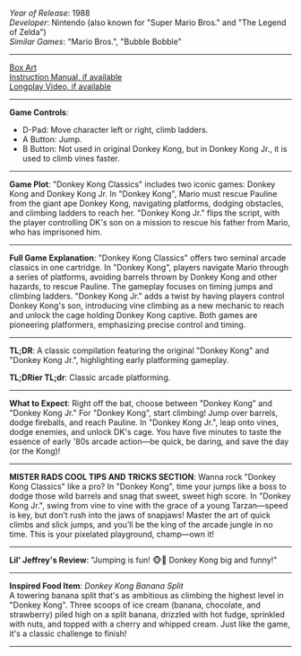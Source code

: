 *Year of Release*: 1988  
*Developer*: Nintendo (also known for "Super Mario Bros." and "The Legend of Zelda")  
*Similar Games*: "Mario Bros.", "Bubble Bobble"

---
[Box Art](https://www.google.com/search?newwindow=1&sca_esv=171a28ce0fc58a51&q=NES+Game+Box+Art+Donkey+Kong+Classics&uds=AMwkrPvg5PKm_dNhMKTbEqnEKe3-6XxiOpNFjFnlqxFDMqlwhD6DPVRAm9-_1gPBbxy9DIo_-S5UzNiyucG_Gr6nVqbvCtLly5uEc6a3pXEPsUbauYHkPixzlqsDC7Hx8tvooks1KEQd&udm=2&sa=X&ved=2ahUKEwi1r5fThMWEAxVsGtAFHU9IDJYQtKgLegQIDBAB&biw=1536&bih=714&dpr=1.25)  
[Instruction Manual, if available](https://www.google.com/search?q=NES+Instruction+Manual+Donkey+Kong+Classics)  
[Longplay Video, if available](https://www.youtube.com/results?search_query=nes+full+longplay+donkey+kong+classics)  

- - -
**Game Controls**:
- D-Pad: Move character left or right, climb ladders.
- A Button: Jump.
- B Button: Not used in original Donkey Kong, but in Donkey Kong Jr., it is used to climb vines faster.

- - -
**Game Plot**: "Donkey Kong Classics" includes two iconic games: Donkey Kong and Donkey Kong Jr. In "Donkey Kong", Mario must rescue Pauline from the giant ape Donkey Kong, navigating platforms, dodging obstacles, and climbing ladders to reach her. "Donkey Kong Jr." flips the script, with the player controlling DK's son on a mission to rescue his father from Mario, who has imprisoned him.

- - -
**Full Game Explanation**: "Donkey Kong Classics" offers two seminal arcade classics in one cartridge. In "Donkey Kong", players navigate Mario through a series of platforms, avoiding barrels thrown by Donkey Kong and other hazards, to rescue Pauline. The gameplay focuses on timing jumps and climbing ladders. "Donkey Kong Jr." adds a twist by having players control Donkey Kong's son, introducing vine climbing as a new mechanic to reach and unlock the cage holding Donkey Kong captive. Both games are pioneering platformers, emphasizing precise control and timing.

- - -
**TL;DR**: A classic compilation featuring the original "Donkey Kong" and "Donkey Kong Jr.", highlighting early platforming gameplay.

**TL;DRier TL;dr**: Classic arcade platforming.

- - -
**What to Expect**: Right off the bat, choose between "Donkey Kong" and "Donkey Kong Jr." For "Donkey Kong", start climbing! Jump over barrels, dodge fireballs, and reach Pauline. In "Donkey Kong Jr.", leap onto vines, dodge enemies, and unlock DK's cage. You have five minutes to taste the essence of early '80s arcade action—be quick, be daring, and save the day (or the Kong)!

---
**MISTER RADS COOL TIPS AND TRICKS SECTION**: Wanna rock "Donkey Kong Classics" like a pro? In "Donkey Kong", time your jumps like a boss to dodge those wild barrels and snag that sweet, sweet high score. In "Donkey Kong Jr.", swing from vine to vine with the grace of a young Tarzan—speed is key, but don’t rush into the jaws of snapjaws! Master the art of quick climbs and slick jumps, and you’ll be the king of the arcade jungle in no time. This is your pixelated playground, champ—own it!

---
**Lil' Jeffrey's Review**: "Jumping is fun! 🐵🍌 Donkey Kong big and funny!"

---
**Inspired Food Item**: *Donkey Kong Banana Split*  
A towering banana split that's as ambitious as climbing the highest level in "Donkey Kong". Three scoops of ice cream (banana, chocolate, and strawberry) piled high on a split banana, drizzled with hot fudge, sprinkled with nuts, and topped with a cherry and whipped cream. Just like the game, it's a classic challenge to finish!

---